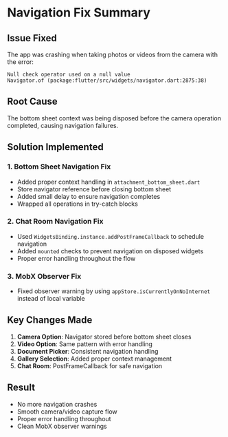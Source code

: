 # Navigation Fix Summary

## Issue Fixed
The app was crashing when taking photos or videos from the camera with the error:
```
Null check operator used on a null value
Navigator.of (package:flutter/src/widgets/navigator.dart:2875:38)
```

## Root Cause
The bottom sheet context was being disposed before the camera operation completed, causing navigation failures.

## Solution Implemented

### 1. **Bottom Sheet Navigation Fix**
- Added proper context handling in `attachment_bottom_sheet.dart`
- Store navigator reference before closing bottom sheet
- Added small delay to ensure navigation completes
- Wrapped all operations in try-catch blocks

### 2. **Chat Room Navigation Fix**
- Used `WidgetsBinding.instance.addPostFrameCallback` to schedule navigation
- Added `mounted` checks to prevent navigation on disposed widgets
- Proper error handling throughout the flow

### 3. **MobX Observer Fix**
- Fixed observer warning by using `appStore.isCurrentlyOnNoInternet` instead of local variable

## Key Changes Made

1. **Camera Option**: Navigator stored before bottom sheet closes
2. **Video Option**: Same pattern with error handling
3. **Document Picker**: Consistent navigation handling
4. **Gallery Selection**: Added proper context management
5. **Chat Room**: PostFrameCallback for safe navigation

## Result
- No more navigation crashes
- Smooth camera/video capture flow
- Proper error handling throughout
- Clean MobX observer warnings
